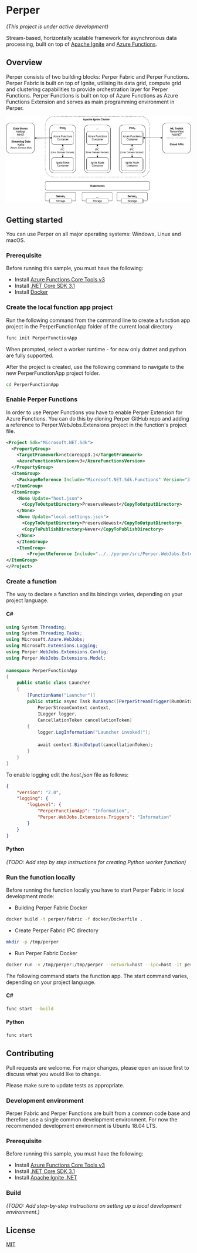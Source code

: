 # Perper
*(This project is under active development)*

Stream-based, horizontally scalable framework for asynchronous data 
processing, built on top of [Apache Ignite](https://ignite.apache.org/) 
and [Azure Functions](https://azure.microsoft.com/en-us/services/functions/).

## Overview

Perper consists of two building blocks: Perper Fabric and Perper Functions. 
Perper Fabric is built on top of Ignite, utilising its data grid, 
compute grid and clustering capabilities to provide orchestration layer 
for Perper Functions. Perper Functions is built on top of Azure Functions 
as Azure Functions Extension and serves as main programming environment 
in Perper.

![Architecture Overview](docs/images/architecture_overview.jpg "Architecture Overview")

## Getting started

You can use Perper on all major operating systems: Windows, Linux and macOS.

### Prerequisite

Before running this sample, you must have the following:

- Install [Azure Functions Core Tools v3](https://docs.microsoft.com/en-us/azure/azure-functions/functions-run-local#v2)
- Install [.NET Core SDK 3.1](https://dotnet.microsoft.com/download/dotnet-core/3.1)
- Install [Docker](https://docs.docker.com/install/)

### Create the local function app project

Run the following command from the command line to create a function app project 
in the PerperFunctionApp folder of the current local directory

```bash
func init PerperFunctionApp
```

When prompted, select a worker runtime - for now only dotnet and python are 
fully supported.

After the project is created, use the following command to navigate to the 
new PerperFunctionApp project folder.

```bash
cd PerperFunctionApp
```

### Enable Perper Functions

In order to use Perper Functions you have to enable Perper Extension for 
Azure Functions. You can do this by cloning Perper GitHub repo and adding a
reference to Perper.WebJobs.Extensions project in the function's project file.

```xml
<Project Sdk="Microsoft.NET.Sdk">
  <PropertyGroup>
    <TargetFramework>netcoreapp3.1</TargetFramework>
    <AzureFunctionsVersion>v3</AzureFunctionsVersion>
  </PropertyGroup>
  <ItemGroup>
    <PackageReference Include="Microsoft.NET.Sdk.Functions" Version="3.0.2" />
  </ItemGroup>
  <ItemGroup>
    <None Update="host.json">
      <CopyToOutputDirectory>PreserveNewest</CopyToOutputDirectory>
    </None>
    <None Update="local.settings.json">
      <CopyToOutputDirectory>PreserveNewest</CopyToOutputDirectory>
      <CopyToPublishDirectory>Never</CopyToPublishDirectory>
    </None>
    </ItemGroup>
    <ItemGroup>
        <ProjectReference Include="../../perper/src/Perper.WebJobs.Extensions/Perper.WebJobs.Extensions.csproj" />
</ItemGroup>
</Project>
```

### Create a function

The way to declare a function and its bindings varies, depending on your 
project language.

#### C#

```csharp
using System.Threading;
using System.Threading.Tasks;
using Microsoft.Azure.WebJobs;
using Microsoft.Extensions.Logging;
using Perper.WebJobs.Extensions.Config;
using Perper.WebJobs.Extensions.Model;

namespace PerperFunctionApp
{
    public static class Launcher
    {
        [FunctionName("Launcher")]
        public static async Task RunAsync([PerperStreamTrigger(RunOnStartup = true)]
            PerperStreamContext context,
            ILogger logger,
            CancellationToken cancellationToken)
        {
            logger.LogInformation("Launcher invoked!");

            await context.BindOutput(cancellationToken);
        }
    }
}
```

To enable logging edit the *host.json* file as follows:

```json
{
    "version": "2.0",
    "logging": {
        "logLevel": {
            "PerperFunctionApp": "Information",
            "Perper.WebJobs.Extensions.Triggers": "Information"
        }
    }
}
```

#### Python

*(TODO: Add step by step instructions for creating Python worker function)*

### Run the function locally

Before running the function locally you have to start Perper Fabric in local 
development mode:

- Building Perper Fabric Docker
```bash
docker build -t perper/fabric -f docker/Dockerfile .
```
- Create Perper Fabric IPC directory  
```bash
mkdir -p /tmp/perper
```
- Run Perper Fabric Docker 
```bash
docker run -v /tmp/perper:/tmp/perper --network=host --ipc=host -it perper/fabric
```

The following command starts the function app. The start command varies, 
depending on your project language.

#### C#

```bash
func start --build
```

#### Python

```bash
func start
```

## Contributing
Pull requests are welcome. For major changes, please open an issue first 
to discuss what you would like to change.

Please make sure to update tests as appropriate.

### Development environment

Perper Fabric and Perper Functions are built from a common code base 
and therefore use a single common development environment. For now the 
recommended development environment is Ubuntu 18.04 LTS.

### Prerequisite

Before running this sample, you must have the following:

- Install [Azure Functions Core Tools v3](https://docs.microsoft.com/en-us/azure/azure-functions/functions-run-local#v2)
- Install [.NET Core SDK 3.1](https://dotnet.microsoft.com/download/dotnet-core/3.1)
- Install [Apache Ignite .NET](https://apacheignite-net.readme.io/docs/cross-platform-support)

### Build

*(TODO: Add step-by-step instructions on setting up a local development environment.)*

## License
[MIT](https://github.com/obecto/perper/blob/master/LICENSE)
